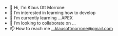- 👋 Hi, I’m Klaus Ott Morrone
- 👀 I’m interested in learning how to develop
- 🌱 I’m currently learning ...APEX
- 💞️ I’m looking to collaborate on ...
- 📫 How to reach me ...klausottmorrone@gmail.com

<!---
kl100590/kl100590 is a ✨ special ✨ repository because its `README.md` (this file) appears on your GitHub profile.
You can click the Preview link to take a look at your changes.
--->
